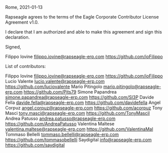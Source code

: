 Rome, 2021-01-13

Rapseagle agrees to the terms of the Eagle Corporate Contributor License
Agreement v1.0.

I declare that I am authorized and able to make this agreement and sign this
declaration.

Signed,

Filippo Iovine filippo.iovine@rapseagle-erp.com https://github.com/ioFilippo

List of contributors:

Filippo Iovine filippo.iovine@rapseagle-erp.com https://github.com/ioFilippo
Lucio Valente lucio.valente@rapseagle-erp.com https://github.com/luciovalente
Mario Pitingolo mario.pitingolo@rapseagle-erp.com https://github.com/Pits79
Simone Papandrea simone.papandrea@rapseagle-erp.com https://github.com/SI3P
Davide Fella davide.fella@rapseagle-erp.com https://github.com/davidefella
Angel Corpuz angel.corpuz@rapseagle-erp.com https://github.com/acorpuz
Tony Masci tony.masci@rapseagle-erp.com https://github.com/TonyMasciI
Andrea Patusso andrea.patusso@rapseagle-erp.com https://github.com/AndreaPatusso
Valentina Maltese valentina.maltese@rapseagle-erp.com https://github.com/ValentinaMal
Tommaso Bellelli tommaso.bellelli@rapseagle-erp.com https://github.com/tommasobellelli
Saydigital info@rapseagle-erp.com https://github.com/saydigital
